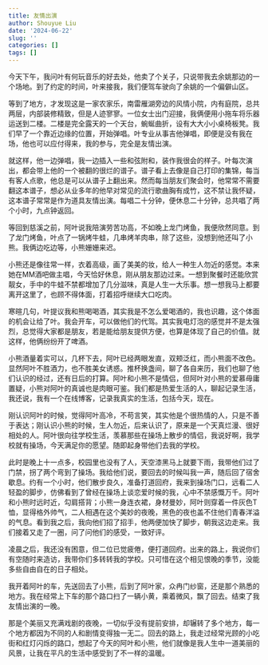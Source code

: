 ```yaml
---
title: 友情出演
author: Shouyue Liu
date: '2024-06-22'
slug: ''
categories: []
tags: []
---
```


今天下午，我问叶有何玩音乐的好去处，他卖了个关子，只说带我去余姚那边的一个场地。到了约定的时间，叶来接我，我们便驾车驶向了余姚的一个偏僻山区。

等到了地方，才发现这是一家农家乐，南雷雁湖旁边的风情小院，内有庭院，总共两层，内部装修精致，但是人迹寥寥。一位女士出门迎接，我俩便用小拖车将乐器运送到二楼。二楼是完全露天的一个天台，蜿蜒曲折，设有大大小小桌椅板凳。我们早了一个靠近边缘的位置，开始弹唱。叶专业从事吉他弹唱，即便是没有我在场，他也可以应付得来，我的参与，完全是友情出演。

就这样，他一边弹唱，我一边插入一些和弦附和，装作我很会的样子。叶每次演出，都会带上他的一个被翻的很烂的谱子。谱子看上去像是自己打印的集锦，每当有客人点歌，他总是可以从谱子上翻出来。然而每当朋友们聚会时，他常常不需要翻这本谱子，想必从业多年的他早对常见的流行歌曲胸有成竹，这不禁让我怀疑，这本谱子常常是作为道具友情出演。每唱二十分钟，便休息二十分钟，总共唱了两个小时，九点钟返回。

等回到慈溪之前，阿叶说我陪演劳苦功高，不如晚上龙门烤鱼，我便欣然同意。到了龙门烤鱼，叶点了一锅烤牛蛙，几串烤羊肉串，除了这些，没想到他还叫了小熊。我俩边吃边等，小熊姗姗来迟。

小熊还是像往常一样，衣着高级，画了美美的妆，给人一种生人勿近的感觉。本来她在MM酒吧做主唱，今天恰好休息，刚从朋友那边过来。一想到聚餐时还能欣赏靓女，手中的牛蛙不禁都增加了几分滋味，真是人生一大乐事。想一想我马上都要离开这里了，也顾不得体面，打着招呼继续大口吃肉。

寒暄几句，叶提议我和熊喝喝酒，其实我是不怎么爱喝酒的，我也识趣，这个体面的机会让给了叶。我会开车，可以做他们的代驾。其实我电灯泡的感觉并不是太强烈，总觉得大家都是朋友，若是能给朋友提供方便，也算是体现了自己的价值。就这样，他俩纷纷开了啤酒。

小熊酒量着实可以，几杯下去，阿叶已经两眼发直，双颊泛红，而小熊面不改色。显然阿叶不胜酒力，也不胜美女诱惑。推杯换盏间，聊了各自来历，我们也聊了他们认识的经过，还有日后的打算。阿叶和小熊不是情侣，但阿叶对小熊的爱慕毋庸置疑，小熊对阿叶的真诚也是肉眼可鉴。我们都是热爱生活的人，聊起记录生活，我还说，我有一个在线博客，记录我真实的生活，包括今天，现在。

刚认识阿叶的时候，觉得阿叶高冷，不苟言笑，其实他是个很热情的人，只是不善于表达；刚认识小熊的时候，生人勿近，后来认识了，原来是一个天真烂漫、很好相处的人。阿叶很向往学校生活，羡慕那些在操场上散步的情侣，我说好啊，我学校就有操场，今天满足你的愿望。随即起身带他们去我的学校。

此时是晚上十一点多，校园里也没有了人，天空漆黑马上就要下雨，我带他们过了门禁，拐了两个弯到了操场。我给他们说，要回去的时候叫我一声，随后回了宿舍歇息。约有一个小时，他们散步良久，准备打道回府，我来到操场门口，远看二人轻盈的脚步，仿佛看到了曾经在操场上谈恋爱时候的我，心中不禁感慨万千。阿叶和小熊时远时近，勾肩搭背；小熊一身连衣裙，身材曼妙，阿叶则穿着一件灰色T恤，显得格外帅气，二人相遇在这个美妙的夜晚，黑色的夜也盖不住他们青春洋溢的气息。看到我之后，我向他们招了招手，他两便加快了脚步，朝我这边走来。我们接着又走了一圈，问了问他们的感受，一致好评。

凌晨之后，我还没有困意，但二位已觉疲倦，便打道回府。出来的路上，我说你们有空随时来造访，我带你们多转转我的学校。只可惜在这个相见恨晚的季节，没能多些自由自在的日子相处。

我开着阿叶的车，先送回去了小熊，后到了阿叶家，众冉门纱窗，还是那个熟悉的地方。我在经常上下车的那个路口扫了一辆小黄，乘着微风，飘了回去。结束了我友情出演的一晚。

那是个美丽又充满戏剧的夜晚，一切似乎没有提前安排，却辗转了多个地方，每一个地方都因为不同的人和剧情变得独一无二。回去的路上，我走过经常光顾的小吃街和红灯闪烁的路口，想起了今天的阿叶和小熊，他们就像是我人生中一道美丽的风景，让我在平凡的生活中感受到了不一样的温暖。
